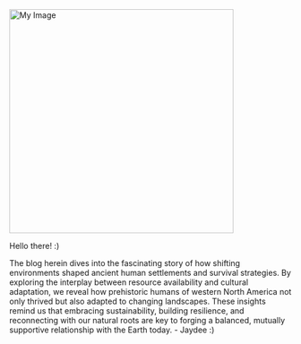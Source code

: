 <img src="https://jd657824.github.io/wasatch_archaeo.github.io/images/IMG_0081.jpeg" alt="My Image" width="400">


Hello there! :)

The blog herein dives into the fascinating story of how shifting environments shaped ancient human settlements and survival strategies. By exploring the interplay between resource availability and cultural adaptation, we reveal how prehistoric humans of western North America not only thrived but also adapted to changing landscapes. These insights remind us that embracing sustainability, building resilience, and reconnecting with our natural roots are key to forging a balanced, mutually supportive relationship with the Earth today. - Jaydee :)
